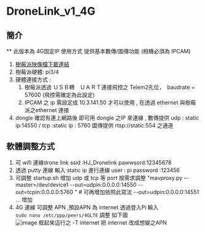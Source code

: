 # DroneLink_v1_4G
## 簡介
  ** 此版本為 4G固定IP 使用方式 提供基本數傳/圖傳功能 (相機必須為 IPCAM)
  1. [樹莓派映像檔下載連結](https://drive.google.com/file/d/19xRUBxFQBQ30wtv2cNePWVmsS-2G2PHl/view?usp=share_link)
  2. 樹莓派硬體: pi3/4
  3. 硬體連接方式 : 
      1. 樹莓派透過 ＵＳＢ轉　ＵＡＲＴ連接飛控之 Telem2孔位，　baudrate = 57600 (飛控需確定為此設定)
      2. IPCAM 之 ip 需設定成 10.3.141.50 才可以使用 , 在透過 ethernet 與樹莓派之ethernet 連接
  4. dongle 確認有連上網路後 即可用 dongle 之IP  來連線 , 數傳提供 udp : static ip:14550 / tcp :static ip : 5760  圖傳提供 rtsp://static:554 之通道
  
## 軟體調整方式
  1. 可 wifi 連線drone link  ssid :HJ_Dronelink pawwsord:12345678
  2. 透過 putty 連線 輸入 static ip 進行連線 user : pi password :123456
  3. 可調整 startup.sh 增加 udp 或 tcp 等 port 按需求調整
  "mavproxy.py --master=/dev/device1  --out=udpin:0.0.0.0:14550 --out=tcpin:0.0.0.0:5760 " # 可再增加依照此寫法 --out=udpin:0.0.0.0:14551 ... 增加
  5. 4G 連線 可調整 APN ,預設APN 為 internet
  透過登入Pi 輸入  
  `sudo nano /etc/ppp/peers/4GLTE`
  調整 如下圖  
  ![image](https://user-images.githubusercontent.com/104482291/205024995-2dcfd137-d852-44cf-8135-1ecbcf309394.png)
  框起來這行之 -T internet 把 internet 改成想變之APN
  
  
  
  

